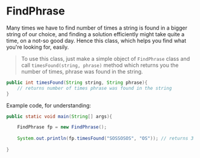 # **FindPhrase**

Many times we have to find number of times a string is found in a bigger string of our choice, and finding a solution efficiently might take quite a time, on a not-so good day. Hence this class, which helps you find what you're looking for, easily.

> To use this class, just make a simple object of `FindPhrase` class and call `timesFound(string, phrase)` method which returns you the number of times, phrase was found in the string.

```java
public int timesFound(String string, String phrase){
	// returns number of times phrase was found in the string
}
```

Example code, for understanding:

```java
public static void main(String[] args){

	FindPhrase fp = new FindPhrase();
		
	System.out.println(fp.timesFound("SOSSOSOS", "OS")); // returns 3
    
}
```
